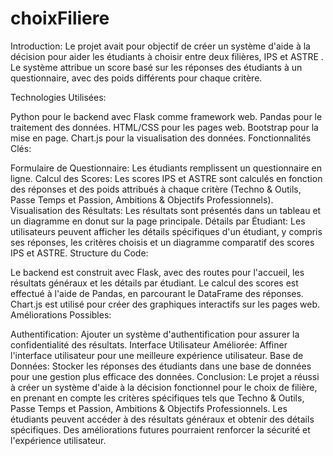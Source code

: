 # choixFiliere

Introduction:
Le projet avait pour objectif de créer un système d'aide à la décision pour aider les étudiants à choisir entre deux filières, IPS  et ASTRE . Le système attribue un score basé sur les réponses des étudiants à un questionnaire, avec des poids différents pour chaque critère.

Technologies Utilisées:

Python pour le backend avec Flask comme framework web.
Pandas pour le traitement des données.
HTML/CSS pour les pages web.
Bootstrap pour la mise en page.
Chart.js pour la visualisation des données.
Fonctionnalités Clés:

Formulaire de Questionnaire: Les étudiants remplissent un questionnaire en ligne.
Calcul des Scores: Les scores IPS et ASTRE sont calculés en fonction des réponses et des poids attribués à chaque critère (Techno & Outils, Passe Temps et Passion, Ambitions & Objectifs Professionnels).
Visualisation des Résultats: Les résultats sont présentés dans un tableau et un diagramme en donut sur la page principale.
Détails par Étudiant: Les utilisateurs peuvent afficher les détails spécifiques d'un étudiant, y compris ses réponses, les critères choisis et un diagramme comparatif des scores IPS et ASTRE.
Structure du Code:

Le backend est construit avec Flask, avec des routes pour l'accueil, les résultats généraux et les détails par étudiant.
Le calcul des scores est effectué à l'aide de Pandas, en parcourant le DataFrame des réponses.
Chart.js est utilisé pour créer des graphiques interactifs sur les pages web.
Améliorations Possibles:

Authentification: Ajouter un système d'authentification pour assurer la confidentialité des résultats.
Interface Utilisateur Améliorée: Affiner l'interface utilisateur pour une meilleure expérience utilisateur.
Base de Données: Stocker les réponses des étudiants dans une base de données pour une gestion plus efficace des données.
Conclusion:
Le projet a réussi à créer un système d'aide à la décision fonctionnel pour le choix de filière, en prenant en compte les critères spécifiques tels que Techno & Outils, Passe Temps et Passion, Ambitions & Objectifs Professionnels. Les étudiants peuvent accéder à des résultats généraux et obtenir des détails spécifiques. Des améliorations futures pourraient renforcer la sécurité et l'expérience utilisateur.
